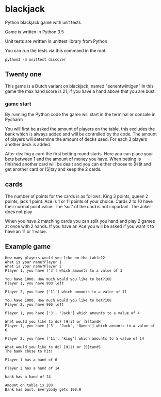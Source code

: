 # blackjack
Python blackjack game with unit tests

Game is written in Python 3.5

Unit tests are written in unittest library from Python

You can run the tests via this command in the root

```
python3 -m unittest discover
```

## Twenty one

This game is a Dutch variant on blackjack, named "eenentwintigen"
In this game the max hand score is 21, if you have a hand above that you are bust.

### game start
By running the Python code the game will start in the terminal or console in Pycharm

You will first be asked the amount of players on the table, this excludes the bank which is always added and will be controlled by the code. The amount of players will determine the amount of decks used. For each 3 players another deck is added.

After dealing a card the first betting round starts. Here you can place your bets between 1 and the amount of money you have.
When betting is finished another card will be dealt and you can either choose to [H]it and get another card or [S]tay and keep the 2 cards.

## cards

The number of points for the cards is as follows:
King 3 points, queen 2 points, jack 1 point.
Ace is 1 or 11 points of your choice.
Cards 2 to 10 have their normal point value.
The ‘suit’ of the card is not important.
The Joker does not play

When you have 2 matching cards you can split you hand and play 2 games at once with 2 hands. If you have an Ace you will be asked if you want it to have an 11 or 1 value.

## Example game
```
How many players would you like on the table?2
What is your name?Player 1
What is your name?Player 2
Player 1, you have ['3'] which amounts to a value of 3

You have 1000. How much would you like to bet?100
Player 1, you have 900 left

Player 2, you have ['11'] which amounts to a value of 11

You have 1000. How much would you like to bet?100
Player 2, you have 900 left

Player 1, you have ['3', 'Jack'] which amounts to a value of 4

What would you like to do? [H]it or [S]tandH
Player 1, you have ['3', 'Jack', 'Queen'] which amounts to a value of 6

Player 2, you have ['11', 'King'] which amounts to a value of 14

What would you like to do? [H]it or [S]tandS
The bank chose to hit!

Player 1 has a hand of 6

Player 2 has a hand of 14

bank has a hand of 24

Amount on table is 200
Bank has bust. Everybody gets 100.0
```

